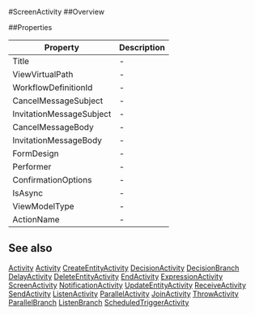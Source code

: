 #ScreenActivity
##Overview



##Properties
<table class="table table-condensed table-bordered">
    <thead>
<tr>
<th>Property</th>
<th>Description</th>
</tr>
</thead>
<tbody>
<tr><td>Title</td><td> - </td></tr>
<tr><td>ViewVirtualPath</td><td> - </td></tr>
<tr><td>WorkflowDefinitionId</td><td> - </td></tr>
<tr><td>CancelMessageSubject</td><td> - </td></tr>
<tr><td>InvitationMessageSubject</td><td> - </td></tr>
<tr><td>CancelMessageBody</td><td> - </td></tr>
<tr><td>InvitationMessageBody</td><td> - </td></tr>
<tr><td>FormDesign</td><td> - </td></tr>
<tr><td>Performer</td><td> - </td></tr>
<tr><td>ConfirmationOptions</td><td> - </td></tr>
<tr><td>IsAsync</td><td> - </td></tr>
<tr><td>ViewModelType</td><td> - </td></tr>
<tr><td>ActionName</td><td> - </td></tr>
</tbody></table>



## See also

[Activity](Activity.html)
[Activity](/docs/#Activity.html)
[CreateEntityActivity](/docs/#CreateEntityActivity.html)
[DecisionActivity](/docs/#DecisionActivity.html)
[DecisionBranch](/docs/#DecisionBranch.html)
[DelayActivity](/docs/#DelayActivity.html)
[DeleteEntityActivity](/docs/#DeleteEntityActivity.html)
[EndActivity](/docs/#EndActivity.html)
[ExpressionActivity](/docs/#ExpressionActivity.html)
[ScreenActivity](/docs/#ScreenActivity.html)
[NotificationActivity](/docs/#NotificationActivity.html)
[UpdateEntityActivity](/docs/#UpdateEntityActivity.html)
[ReceiveActivity](/docs/#ReceiveActivity.html)
[SendActivity](/docs/#SendActivity.html)
[ListenActivity](/docs/#ListenActivity.html)
[ParallelActivity](/docs/#ParallelActivity.html)
[JoinActivity](/docs/#JoinActivity.html)
[ThrowActivity](/docs/#ThrowActivity.html)
[ParallelBranch](/docs/#ParallelBranch.html)
[ListenBranch](/docs/#ListenBranch.html)
[ScheduledTriggerActivity](/docs/#ScheduledTriggerActivity.html)